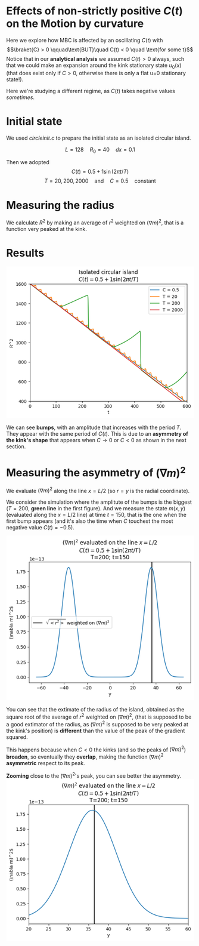 # Effects of non-strictly positive $C(t)$ on the Motion by curvature

Here we explore how MBC is affected by an oscillating $C(t)$ with 
$$\braket{C} > 0 \qquad\text{BUT}\quad C(t) < 0 \quad \text{for some t}$$
Notice that in our **analytical analysis** we assumed $C(t)>0$ always, such that we could make an expansion around the kink stationary state $u_0(x)$ (that does exist only if $C>0$, otherwise there is only a flat u=0 stationary state!).

Here we're studying a different regime, as $C(t)$ takes negative values _sometimes_.


# Initial state
We used _circleinit.c_ to prepare the initial state as an isolated circular island.

$$L = 128\quad R_0 = 40 \quad dx = 0.1$$

Then we adopted
$$C(t) = 0.5 + 1\sin(2\pi t/T)$$
$$T = 20, 200, 2000 \quad \text{and}\quad C=0.5\quad\text{constant}$$

# Measuring the radius
We calculate $R^2$ by making an average of $r^2$ weighted on $(\nabla m)^2$, that is a function very peaked at the kink.

# Results
![circular_island_C_negative_oscillating](bumps.png?raw=true)

We can see **bumps**, with an amplitude that increases with the period $T$. They appear with the same period of $C(t)$. This is due to an **asymmetry of the kink's shape** that appears when $C\rightarrow 0$ or $C<0$ as shown in the next section.

# Measuring the asymmetry of $(\nabla m)^2$
We evaluate $(\nabla m)^2$ along the line $x=L/2$ (so $r=y$ is the radial coordinate).

We consider the simulation where the amplitute of the bumps is the biggest ($T=200$, **green line** in the first figure). And we measure the state $m(x,y)$ (evaluated along the $x=L/2$ line) at time $t=150$, that is the one when the first bump appears (and it's also the time when $C$ touchest the most negative value $C(t)=-0.5$).

![asymmetryBIG](grad2%20asymmetry/1D%20slice.png?raw=true)

You can see that the extimate of the radius of the island, obtained as the square root of the average of $r^2$ weighted on $(\nabla m)^2$, (that is supposed to be a good extimator of the radius, as $(\nabla m)^2$ is supposed to be very peaked at the kink's position) is **different** than the value of the peak of the gradient squared.

This happens because when $C<0$ the kinks (and so the peaks of $(\nabla m)^2$) **broaden**, so eventually they **overlap**, making the function $(\nabla m)^2$ **asymmetric** respect to its peak.

**Zooming** close to the $(\nabla m)^2$'s peak, you can see better the asymmetry.
![asymmetryBIG](grad2%20asymmetry/zoom_1D_slice.png?raw=true)